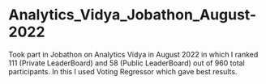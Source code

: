 # Analytics_Vidya_Jobathon_August-2022
Took part in Jobathon on Analytics Vidya in August 2022 in which I ranked 111 (Private LeaderBoard) and 58 (Public LeaderBoard) out of 960 total participants.
In this I used Voting Regressor which gave best results.

